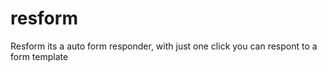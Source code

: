 # resform
Resform its a auto form responder, with just one click you can respont to a form template
